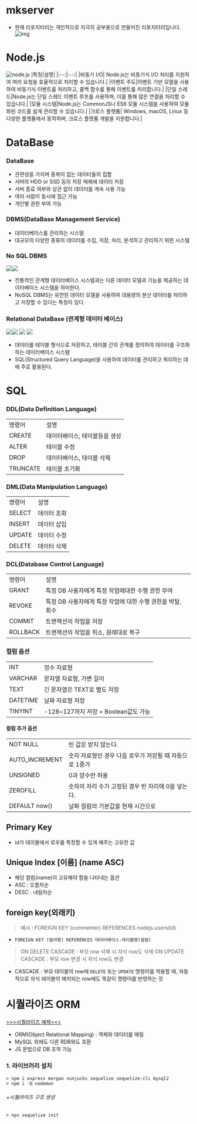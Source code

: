 # mkserver
* 현재 리포지터리는 개인적으로 지극히 공부용으로 만들어진 리포지터리입니다.<br>
![img](https://cdn-icons-png.flaticon.com/128/1831/1831930.png)

# Node.js
![node.js](https://upload.wikimedia.org/wikipedia/commons/thumb/d/d9/Node.js_logo.svg/120px-Node.js_logo.svg.png)
|특징|설명|
|:--:|:--:|
|비동기 I/O| Node.js는 비동기식 I/O 처리를 지원하여 여러 요청을 효율적으로 처리할 수 있습니다.|
|이벤트 주도|이벤트 기반 모델을 사용하여 비동기식 이벤트를 처리하고, 콜백 함수를 통해 이벤트를 처리합니다.|
|단일 스레드|Node.js는 단일 스레드 이벤트 루프를 사용하며, 이를 통해 많은 연결을 처리할 수 있습니다.|
|모듈 시스템|Node.js는 CommonJS나 ES6 모듈 시스템을 사용하여 모듈화된 코드를 쉽게 관리할 수 있습니다.|
|크로스 플랫폼| Windows, macOS, Linux 등 다양한 플랫폼에서 동작하며, 크로스 플랫폼 개발을 지원합니다.|


# DataBase 
### DataBase
* 관련성을 가지며 중복이 없는 데이터들의 집합
* 서버의 HDD or SSD 등의 저장 매체에 데이터 저장
* 서버 종료 여부와 상관 없이 데이터를 계속 사용 가능
* 여러 사람이 동시에 접근 가능
* 개인별 권한 부여 가능

### DBMS(DataBase Management Service)
* 데이터베이스를 관리하는 시스템
* 대규모의 다양한 종류의 데이터를 수집, 저장, 처리, 분석하고 관리하기 위한 시스템

### No SQL DBMS 
<img href="https://www.mongodb.com/ko-kr" src="https://img.shields.io/badge/mongoDB-47A248?style=flat-flat-square&logo=MongoDB&logoColor=white"/><img src="https://img.shields.io/badge/Redis-DC382D?style=flat-flat-square&logo=Redis&logoColor=white"/>
<br>

* 전통적인 관계형 데이터베이스 시스템과는 다른 데이터 모델과 기능을 제공하는 데이터베이스 시스템을 의미한다.
* NoSQL DBMS는 유연한 데이터 모델을 사용하여 대용량의 분산 데이터를 처리하고 저장할 수 있다는 특징이 있다.

### Relational DataBase (관계형 데이터 베이스)
<img href="https://dev.mysql.com/downloads/installer/" src="https://img.shields.io/badge/mysql-4479A1?style=flat-flat-square&logo=mysql&logoColor=white"/><img href="https://www.oracle.com/kr/" src="https://img.shields.io/badge/Oracle-F80000?style=flat-flat-square&logo=Oracle&logoColor=white"/> <img href="https://learn.microsoft.com/ko-kr/sql/relational-databases/databases/msdb-database?view=sql-server-ver16" src="https://img.shields.io/badge/MS SQL-CC2927?style=flat-flat-square&logo=Microsoft SQL Server&logoColor=white"/> <img href="" src="https://img.shields.io/badge/SQLite-003B57?style=flat-flat-square&logo=SQLite&logoColor=white"/> 
<br>

* 데이터를 테이블 형식으로 저장하고, 테이블 간의 관계를 정의하여 데이터를 구조화하는 데이터베이스 시스템
* SQL(Structured Query Language)을 사용하여 데이터를 관리하고 쿼리하는 데에 주로 활용된다.

# SQL
### DDL(Data Definition Language)
<table>
<tr>
    <td>명령어</td>
    <td>설명</td>
</tr>
<tr>
    <td>CREATE</td>
    <td>데이터베이스, 테이블등을 생성</td>
</tr>
<tr>
    <td>ALTER</td>
    <td>테이블 수정</td>
</tr>
<tr>
    <td>DROP</td>
    <td>데이터베이스, 테이블 삭제</td>
</tr>
<tr>
    <td>TRUNCATE</td>
    <td>테이블 초기화</td>
</tr>
</table>

### DML(Data Manipulation Language)
<table>
<tr>
    <td>명령어</td>
    <td>설명</td>
</tr>
<tr>
    <td>SELECT</td>
    <td>데이터 조회</td>
</tr>
<tr>
    <td>INSERT</td>
    <td>데이터 삽입</td>
</tr>
<tr>
    <td>UPDATE</td>
    <td>데이터 수정</td>
</tr>
<tr>
    <td>DELETE</td>
    <td>데이터 삭제</td>
</tr>
</table>

### DCL(Database Control Language)
<table>
<tr>
    <td>명령어</td>
    <td>설명</td>
</tr>
<tr>
    <td>GRANT</td>
    <td>특정 DB 사용자에게 특정 작업에대한 수행 권한 부여</td>
</tr>
<tr>
    <td>REVOKE</td>
    <td>특정 DB 사용자에게 특정 작업에 대한 수행 권한을 박탈, 회수</td>
</tr>
<tr>
    <td>COMMIT</td>
    <td>트랜잭션의 작업을 저장</td>
</tr>
<tr>
    <td>ROLLBACK</td>
    <td>트랜잭션의 작업을 취소, 원래대로 복구</td>
</tr>
</table>

### 컬럼 옵션 
<table>
<tr>
    <td>INT</td>
    <td>정수 자료형</td>
</tr>
<tr>
    <td>VARCHAR</td>
    <td>문자열 자료형, 가변 길이</td>
</tr>
<tr>
    <td>TEXT</td>
    <td>긴 문자열은 TEXT로 별도 저장</td>
</tr>
<tr>
    <td>DATETIME</td>
    <td>날짜 자료형 저장</td>
</tr>
<tr>
    <td>TINYINT</td>
    <td>-128~127까지 저장 + Boolean값도 가능</td>
</tr>
</table>

#### 컬럼 추가 옵션
<table>
<tr>
    <td>NOT NULL</td>
    <td>빈 값은 받지 않는다.</td>
</tr>
<tr>
    <td>AUTO_INCREMENT</td>
    <td>숫자 자료형인 경우 다음 로우가 저장될 때 자동으로 1증가</td>
</tr>
<tr>
    <td>UNSIGNED</td>
    <td>0과 양수만 허용</td>
</tr>
<tr>
    <td>ZEROFILL</td>
    <td>숫자의 자리 수가 고정된 경우 빈 자리에 0을 넣는다.</td>
</tr>
<tr>
    <td>DEFAULT now()</td>
    <td>날짜 컬럼의 기본값을 현재 시간으로</td>
</tr>
</table>

## Primary Key
* id가 테이블에서 로우를 특정할 수 있게 해주는 고유한 값

## Unique Index [이름] (name ASC)
* 해당 컬럼(name)이 고유해야 함을 나타내는 옵션
* ASC : 오름차순
* DESC : 내림차순

## foreign key(외래키)
> 예시 : FOREIGN KEY (commenter) REFERENCES nodejs.users(id)
* `FOREIGN KEY (컬러명) REFERENCES 데이터베이스.테이블명(컬럼)`

> ON DELETE CASCADE : 부모 row 삭제 시 자식 row도 삭제 
> ON UPDATE CASCADE : 부모 row 변경 시 자식 row도 변경
* CASCADE : 부모 테이블의 row에 `DELETE` 또는 `UPDATE` 명령어를 적용할 때, 자동적으로 자식 테이블의 매치되는 row에도 똑같이 명령어를 반영하는 것

# 시퀄라이즈 ORM
[>>>시퀄라이즈 예제<<<](https://github.com/zerocho/nodejs-book/tree/master/ch7/7.6/learn-sequelize)
* ORM(Object Relational Mapping) : 객체와 데이터를 매핑
* MySQL 외에도 다른 RDB와도 호환
* JS 문법으로 DB 조작 가능

### 1. 라이브러리 설치
```
> npm i express morgan nunjucks sequelize sequelize-cli mysql2
> npm i -D nodemon
```
###### +시퀄라이즈 구조 생성
```
> npx sequelize init
```
